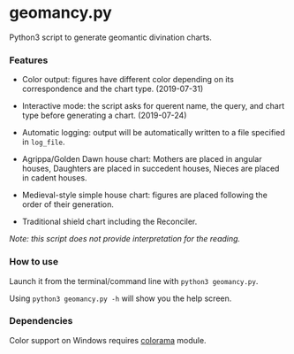 # geomancy.py
Python3 script to generate geomantic divination charts.

### Features
* Color output: figures have different color depending on its correspondence and the chart type. (2019-07-31)

* Interactive mode: the script asks for querent name, the query, and chart type before generating a chart. (2019-07-24)

* Automatic logging: output will be automatically written to a file specified in `log_file`.

* Agrippa/Golden Dawn house chart: Mothers are placed in angular houses, Daughters are placed in succedent houses, Nieces are placed in cadent houses.

* Medieval-style simple house chart: figures are placed following the order of their generation.

* Traditional shield chart including the Reconciler.

*Note: this script does not provide interpretation for the reading.*

### How to use
Launch it from the terminal/command line with `python3 geomancy.py`.

Using `python3 geomancy.py -h` will show you the help screen.

### Dependencies
Color support on Windows requires [colorama](https://pypi.org/project/colorama/) module.
